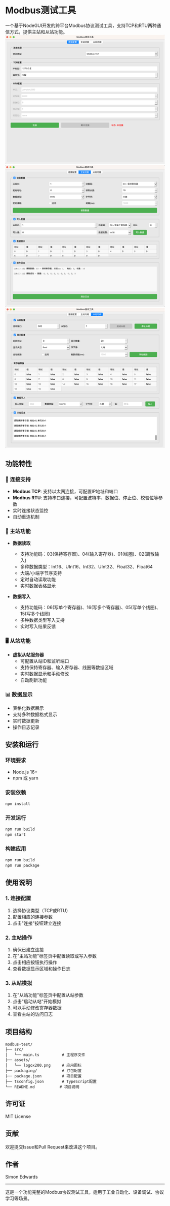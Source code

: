          
# Modbus测试工具

一个基于NodeGUI开发的跨平台Modbus协议测试工具，支持TCP和RTU两种通信方式，提供主站和从站功能。
![image.png](./assets/connect.png)
![image.png](./assets/master.png)
![image.png](./assets/slave.png)

## 功能特性

### 🔌 连接支持
- **Modbus TCP**: 支持以太网连接，可配置IP地址和端口
- **Modbus RTU**: 支持串口连接，可配置波特率、数据位、停止位、校验位等参数
- 实时连接状态监控
- 自动重连机制

### 📖 主站功能
- **数据读取**
  - 支持功能码：03(保持寄存器)、04(输入寄存器)、01(线圈)、02(离散输入)
  - 多种数据类型：Int16、UInt16、Int32、UInt32、Float32、Float64
  - 大端/小端字节序支持
  - 定时自动读取功能
  - 实时数据表格显示

- **数据写入**
  - 支持功能码：06(写单个寄存器)、16(写多个寄存器)、05(写单个线圈)、15(写多个线圈)
  - 多种数据类型写入支持
  - 实时写入结果反馈

### 🖥️ 从站功能
- **虚拟从站服务器**
  - 可配置从站ID和监听端口
  - 支持保持寄存器、输入寄存器、线圈等数据区域
  - 实时数据显示和手动修改
  - 自动刷新功能

### 📊 数据显示
- 表格化数据展示
- 支持多种数据格式显示
- 实时数据更新
- 操作日志记录


## 安装和运行

### 环境要求
- Node.js 16+
- npm 或 yarn

### 安装依赖
```bash
npm install
```

### 开发运行
```bash
npm run build
npm start
```

### 构建应用
```bash
npm run build
npm run package
```

## 使用说明

### 1. 连接配置
1. 选择协议类型（TCP或RTU）
2. 配置相应的连接参数
3. 点击"连接"按钮建立连接

### 2. 主站操作
1. 确保已建立连接
2. 在"主站功能"标签页中配置读取或写入参数
3. 点击相应按钮执行操作
4. 查看数据显示区域和操作日志

### 3. 从站模拟
1. 在"从站功能"标签页中配置从站参数
2. 点击"启动从站"开始模拟
3. 可以手动修改寄存器数据
4. 查看主站的访问日志

## 项目结构

```
modbus-test/
├── src/
│   └── main.ts          # 主程序文件
├── assets/
│   └── logox200.png     # 应用图标
├── packaging/           # 打包配置
├── package.json         # 项目配置
├── tsconfig.json        # TypeScript配置
└── README.md           # 项目说明
```

## 许可证

MIT License

## 贡献

欢迎提交Issue和Pull Request来改进这个项目。

## 作者

Simon Edwards

---

这是一个功能完整的Modbus协议测试工具，适用于工业自动化、设备调试、协议学习等场景。
        